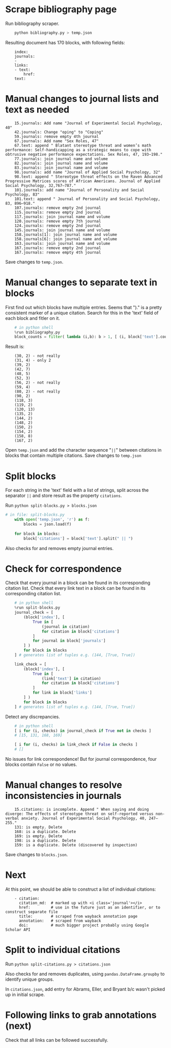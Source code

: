 
# Scrape bibliography page

Run bibliography scraper.

```bash
    python bibliography.py > temp.json
```

Resulting document has 170 blocks, with following fields:

```
    index:
    journals:
    -
    links:
    - text:
        href:
    text:
```

# Manual changes to journal lists and text as needed

```
    15.journals: Add name "Journal of Experimental Social Psychology, 40"
    42.journals: Change "oping" to "Coping"
    59.journals: remove empty 4th journal
    67.journals: Add name "Sex Roles, 47"
    67.text: append " Blatant stereotype threat and women’s math performance: Self-handicapping as a strategic means to cope with obtrusive negative performance expectations. Sex Roles, 47, 193–198."
    77.journals: join journal name and volume
    82.journals: join journal name and volume
    83.journals: join journal name and volume
    98.journals: add name "Journal of Applied Social Psychology, 32"
    98.text: append " Stereotype threat effects on the Raven Advanced Progressive Matrices scores of African Americans. Journal of Applied Social Psychology, 32,767–787."
    101.journals: add name "Journal of Personality and Social Psychology, 83"
    101.text: append " Journal of Personality and Social Psychology, 83, 896–918."
    107.journals: remove empty 2nd journal
    115.journals: remove empty 2nd journal
    117.journals: join journal name and volume
    120.journals: remove empty 7th journal
    124.journals: remove empty 2nd journal
    145.journals: join journal name and volume
    158.journals[1]: join journal name and volume
    158.journals[6]: join journal name and volume
    163.journals: join journal name and volume
    167.journals: remove empty 2nd journal
    167.journals: remove empty 4th journal
```

Save changes to `temp.json`.


# Manual changes to separate text in blocks

First find out which blocks have multiple entries. Seems that ")." is a pretty consistent marker of a unique citation. Search for this in the 'text' field of each block and fitler on it.

```python
    # in python shell
    %run bibliography.py
    block_counts = filter( lambda (i,b): b > 1, [ (i, block['text'].count(').')) for i,block in enumerate(blocks) ] )
```

Result is:
```
    (30, 2) - not really
    (31, 4) - only 2
    (39, 2) 
    (42, 7)
    (48, 5)
    (52, 3)
    (56, 2) - not really
    (59, 4)
    (80, 2) - not really
    (90, 2)
    (118, 3)
    (119, 2)
    (120, 13)
    (135, 2)
    (144, 2)
    (148, 2)
    (150, 2)
    (154, 2)
    (158, 8)
    (167, 2)
```

Open `temp.json` and add the character sequence "` || `" between citations in blocks that contain multiple citations. Save changes to `temp.json`


# Split blocks

For each string in the 'text' field with a list of strings, split across the separator ` || ` and store result as the property `citations`.

Run `python split-blocks.py > blocks.json` 

```python
# in file: split-blocks.py
    with open('temp.json', 'r') as f:
        blocks = json.load(f)
    
    for block in blocks:
        block['citations'] = block['text'].split(" || ")
```

Also checks for and removes empty journal entries. 


# Check for correspondence

Check that every journal in a block can be found in its corresponding citation list. Check that every link text in a block can be found in its corresponding citation list.


```python
    # in python shell
    %run split-blocks.py
    journal_check = [ 
        (block['index'], [
            True in [
                (journal in citation)
                for citation in block['citations']
            ]
            for journal in block['journals']
        ] )
        for block in blocks
    ] # generates list of tuples e.g. (144, [True, True])

    link_check = [ 
        (block['index'], [
            True in [
                (link['text'] in citation)
                for citation in block['citations']
            ]
            for link in block['links']
        ] )
        for block in blocks
    ] # generates list of tuples e.g. (144, [True, True])
```

Detect any discrepancies.

```python
    # in python shell
    [ i for (i, checks) in journal_check if True not in checks ]
    # [15, 131, 168, 169]

    [ i for (i, checks) in link_check if False in checks ]
    # []
```

No issues for link correspondence! But for journal correspondence, four blocks contain `False` or no values. 

# Manual changes to resolve inconsistencies in journals

```
    15.citations: is incomplete. Append " When saying and doing diverge: The effects of stereotype threat on self-reported versus non-verbal anxiety. Journal of Experimental Social Psychology, 40, 247–255."
    131: is empty. Delete
    168: is a duplicate. Delete
    169: is empty. Delete
    198: is a duplicate. Delete
    159: is a duplicate. Delete (discovered by inspection)
```

Save changes to `blocks.json`.

# Next

At this point, we should be able to construct a list of individual citations:
```
    - citation: 
      citation_md:  # marked up with <i class='journal'></i>
      href:         # use in the future just as an identifier, or to construct separate file
      title:        # scraped from wayback annotation page
      annotation:   # scraped from wayback
      doi:          # much bigger project probably using Google Scholar API
```

# Split to individual citations

Run `python split-citations.py > citations.json` 

Also checks for and removes duplicates, using `pandas.DataFrame.groupby` to identify unique groups.

In `citations.json`, add entry for Abrams, Eller, and Bryant b/c wasn't picked up in initial scrape.

# Following links to grab annotations (next)

Check that all links can be followed successfully.


